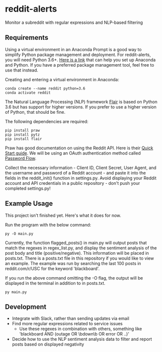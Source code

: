 # reddit-alerts
Monitor a subreddit with regular expressions and NLP-based filtering 

## Requirements
Using a virtual environment in an Anaconda Prompt is a good way to simplify Python package management and deployment. For reddit-alerts, you will need Python 3.6+. [Here is a link](https://docs.conda.io/projects/conda/en/latest/user-guide/getting-started.html) that can help you set up Anaconda and Python. If you have a preferred package management tool, feel free to use that instead.

Creating and entering a virtual environment in Anaconda:

```
conda create --name reddit python=3.6
conda activate reddit
```

The Natural Language Processing (NLP) framework [Flair](https://github.com/flairNLP/flair) is based on Python 3.6 but has support for higher versions. If you prefer to use a higher version of Python, that should be fine.

The following dependencies are required:

```
pip install praw
pip install pytz
pip install flair
```

Praw has good documentation on using the Reddit API. Here is their [Quick Start guide](https://praw.readthedocs.io/en/stable/getting_started/quick_start.html). We will be using an OAuth authentication method called [Password Flow](https://praw.readthedocs.io/en/stable/getting_started/authentication.html#password-flow). 

Collect the necessary information - Client ID, Client Secret, User Agent, and the username and password of a Reddit account - and paste it into the fields in the reddit_init() function in settings.py. Avoid displaying your Reddit account and API credentials in a public repository - don't push your completed settings.py!

## Example Usage
This project isn't finished yet. Here's what it does for now.

Run the program with the below command:

```
py -O main.py
```

Currently, the function flagged_posts() in main.py will output posts that match the regexes in regex_list.py, and display the sentiment analysis of the post body and title (positive/negative). This information will be placed in posts.txt. There is a posts.txt file in this repository if you would like to view an example. The example was run by searching the last 100 posts in reddit.com/r/USC for the keyword 'blackboard'.

If you run the above command omitting the -O flag, the output will be displayed in the terminal in addition to in posts.txt.

```
py main.py
```

## Development
- Integrate with Slack, rather than sending updates via email
- Find more regular expressions related to service issues
  - Use these regexes in combination with others, something like 'blackboard AND (outage OR \bdown\b OR error OR ..)'
- Decide how to use the NLP sentiment analysis data to filter and report posts based on displayed negativity

